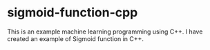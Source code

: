 # sigmoid-function-cpp
This is an example machine learning programming using C++. I have created an example of Sigmoid function in C++.
